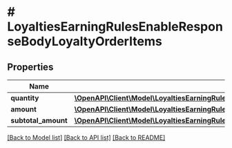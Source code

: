 # # LoyaltiesEarningRulesEnableResponseBodyLoyaltyOrderItems

## Properties

Name | Type | Description | Notes
------------ | ------------- | ------------- | -------------
**quantity** | [**\OpenAPI\Client\Model\LoyaltiesEarningRulesEnableResponseBodyLoyaltyOrderItemsQuantity**](LoyaltiesEarningRulesEnableResponseBodyLoyaltyOrderItemsQuantity.md) |  | [optional]
**amount** | [**\OpenAPI\Client\Model\LoyaltiesEarningRulesEnableResponseBodyLoyaltyOrderItemsAmount**](LoyaltiesEarningRulesEnableResponseBodyLoyaltyOrderItemsAmount.md) |  | [optional]
**subtotal_amount** | [**\OpenAPI\Client\Model\LoyaltiesEarningRulesEnableResponseBodyLoyaltyOrderItemsSubtotalAmount**](LoyaltiesEarningRulesEnableResponseBodyLoyaltyOrderItemsSubtotalAmount.md) |  | [optional]

[[Back to Model list]](../../README.md#models) [[Back to API list]](../../README.md#endpoints) [[Back to README]](../../README.md)
